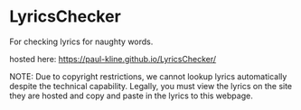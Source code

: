 # LyricsChecker
For checking lyrics for naughty words.

hosted here: https://paul-kline.github.io/LyricsChecker/

NOTE: Due to copyright restrictions, we cannot lookup lyrics automatically despite the technical capability. Legally, you must view the lyrics on the site they are hosted and copy and paste in the lyrics to this webpage.
